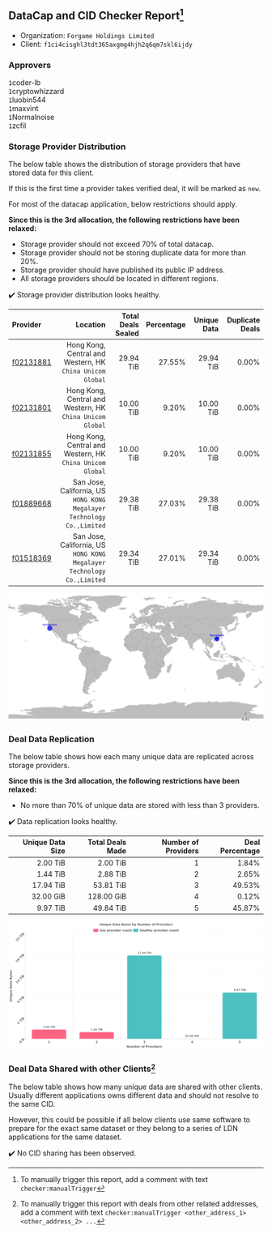 ## DataCap and CID Checker Report[^1]
 - Organization: `Forgame Holdings Limited`
 - Client: `f1ci4cisghl3tdt365axgmg4hjh2q6qm7skl6ijdy`
### Approvers
`1`coder-lb<br/>`1`cryptowhizzard<br/>`1`luobin544<br/>`1`maxvint<br/>`1`Normalnoise<br/>`1`zcfil

### Storage Provider Distribution
The below table shows the distribution of storage providers that have stored data for this client.

If this is the first time a provider takes verified deal, it will be marked as `new`.

For most of the datacap application, below restrictions should apply.

**Since this is the 3rd allocation, the following restrictions have been relaxed:**
 - Storage provider should not exceed 70% of total datacap.
 - Storage provider should not be storing duplicate data for more than 20%.
 - Storage provider should have published its public IP address.
 - All storage providers should be located in different regions.

✔️ Storage provider distribution looks healthy.

| Provider                                              |                                                                  Location | Total Deals Sealed | Percentage | Unique Data | Duplicate Deals |
| :---------------------------------------------------- | ------------------------------------------------------------------------: | -----------------: | ---------: | ----------: | --------------: |
| [f02131881](https://filfox.info/en/address/f02131881) |              Hong Kong, Central and Western, HK<br/>`China Unicom Global` |          29.94 TiB |     27.55% |   29.94 TiB |           0.00% |
| [f02131801](https://filfox.info/en/address/f02131801) |              Hong Kong, Central and Western, HK<br/>`China Unicom Global` |          10.00 TiB |      9.20% |   10.00 TiB |           0.00% |
| [f02131855](https://filfox.info/en/address/f02131855) |              Hong Kong, Central and Western, HK<br/>`China Unicom Global` |          10.00 TiB |      9.20% |   10.00 TiB |           0.00% |
| [f01889668](https://filfox.info/en/address/f01889668) | San Jose, California, US<br/>`HONG KONG Megalayer Technology Co.,Limited` |          29.38 TiB |     27.03% |   29.38 TiB |           0.00% |
| [f01518369](https://filfox.info/en/address/f01518369) | San Jose, California, US<br/>`HONG KONG Megalayer Technology Co.,Limited` |          29.34 TiB |     27.01% |   29.34 TiB |           0.00% |

<img src="https://raw.githubusercontent.com/data-preservation-programs/filplus-checker-assets/main/filecoin-project/filecoin-plus-large-datasets/issues/1066/1694744225854.png"/>

### Deal Data Replication
The below table shows how each many unique data are replicated across storage providers.


**Since this is the 3rd allocation, the following restrictions have been relaxed:**
- No more than 70% of unique data are stored with less than 3 providers.

✔️ Data replication looks healthy.

| Unique Data Size | Total Deals Made | Number of Providers | Deal Percentage |
| ---------------: | ---------------: | ------------------: | --------------: |
|         2.00 TiB |         2.00 TiB |                   1 |           1.84% |
|         1.44 TiB |         2.88 TiB |                   2 |           2.65% |
|        17.94 TiB |        53.81 TiB |                   3 |          49.53% |
|        32.00 GiB |       128.00 GiB |                   4 |           0.12% |
|         9.97 TiB |        49.84 TiB |                   5 |          45.87% |

<img src="https://raw.githubusercontent.com/data-preservation-programs/filplus-checker-assets/main/filecoin-project/filecoin-plus-large-datasets/issues/1066/1694744227008.png"/>

### Deal Data Shared with other Clients[^3]
The below table shows how many unique data are shared with other clients.
Usually different applications owns different data and should not resolve to the same CID.

However, this could be possible if all below clients use same software to prepare for the exact same dataset or they belong to a series of LDN applications for the same dataset.

✔️ No CID sharing has been observed.

[^1]: To manually trigger this report, add a comment with text `checker:manualTrigger`

[^2]: Deals from those addresses are combined into this report as they are specified with `checker:manualTrigger`

[^3]: To manually trigger this report with deals from other related addresses, add a comment with text `checker:manualTrigger <other_address_1> <other_address_2> ...`
